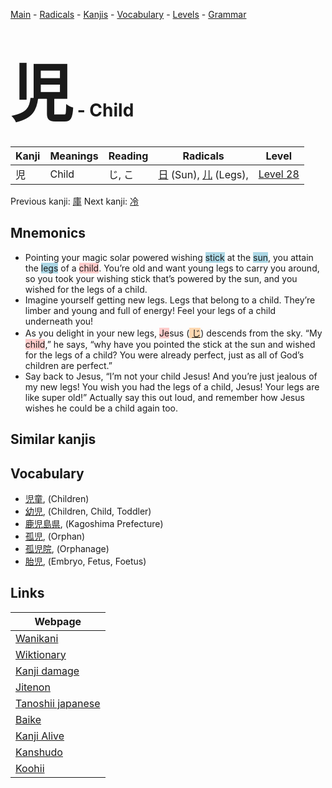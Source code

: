 <style> bigfont {font-size: 100px}</style>
[Main](../README.md) -
[Radicals](../radicals.md) -
[Kanjis](../kanjis.md) -
[Vocabulary](../vocabulary.md) -
[Levels](../levels.md) -
[Grammar](../grammar.md)
# <bigfont> 児</bigfont> - Child 

| Kanji | Meanings | Reading | Radicals | Level |
| --- | --- | --- | --- | --- |
| 児 | Child | じ, こ | [日](../radicals/日.md) (Sun), [儿](../radicals/儿.md) (Legs),  | [Level 28](../levels/wk_level28.md) |

Previous kanji: [庫](庫.md) Next kanji: [冷](冷.md) 

## Mnemonics
 * Pointing your magic solar powered wishing <span style="background-color:#ADD8E6"> stick</span> at the <span style="background-color:#ADD8E6"> sun</span>, you attain the <span style="background-color:#ADD8E6"> legs</span> of a <span style="background-color:#ffcccb"> child</span>. You’re old and want young legs to carry you around, so you took your wishing stick that’s powered by the sun, and you wished for the legs of a child.
* Imagine yourself getting new legs. Legs that belong to a child. They’re limber and young and full of energy! Feel your legs of a child underneath you!
* As you delight in your new legs, <span style="background-color:#ffcccb"> Je</span>sus (<span style="background-color:#fed8b1"> [じ](https://jisho.org/search/じ)</span>) descends from the sky. “My <span style="background-color:#ffcccb"> child</span>,” he says, “why have you pointed the stick at the sun and wished for the legs of a child? You were already perfect, just as all of God’s children are perfect.”
* Say back to Jesus, “I’m not your child Jesus! And you’re just jealous of my new legs! You wish you had the legs of a child, Jesus! Your legs are like super old!” Actually say this out loud, and remember how Jesus wishes he could be a child again too.


## Similar kanjis
 


## Vocabulary
 * [児童](../vocabulary/児.md), (Children)
* [幼児](../vocabulary/児.md), (Children, Child, Toddler)
* [鹿児島県](../vocabulary/児.md), (Kagoshima Prefecture)
* [孤児](../vocabulary/児.md), (Orphan)
* [孤児院](../vocabulary/児.md), (Orphanage)
* [胎児](../vocabulary/児.md), (Embryo, Fetus, Foetus)



## Links 

| Webpage |
| --- |
| [Wanikani          ](https://www.wanikani.com/kanji/児) |
| [Wiktionary        ](https://en.wiktionary.org/wiki/児) |
| [Kanji damage      ](http://www.kanjidamage.com/kanji/search?utf8=✓&q=児) |
| [Jitenon           ](https://jitenon.com/kanji/児) |
| [Tanoshii japanese ](https://www.tanoshiijapanese.com/dictionary/kanji.cfm?k=児) |
| [Baike             ](https://baike.baidu.com/item/児) |
| [Kanji Alive       ](https://app.kanjialive.com/児) |
| [Kanshudo          ](https://www.kanshudo.com/searchmn?q=児) |
| [Koohii            ](https://kanji.koohii.com/study/kanji/児) |
